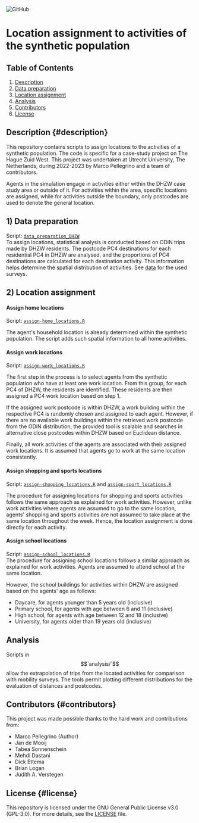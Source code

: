 ![GitHub](https://img.shields.io/badge/license-GPL--3.0-blue)

# Location assignment to activities of the synthetic population

## Table of Contents

1.  [Description](#description)
2.  [Data preparation](#1-data-preparation)
3.  [Location assignment](#2-location-assignment)
4.  [Analysis](analysis)
5.  [Contributors](#contributors)
6.  [License](#license)

## Description {#description}

This repository contains scripts to assign locations to the activities of a synthetic population. The code is specific for a case-study project on The Hague Zuid West. This project was undertaken at Utrecht University, The Netherlands, during 2022-2023 by Marco Pellegrino and a team of contributors.

Agents in the simulation engage in activities either within the DHZW case study area or outside of it. For activities within the area, specific locations are assigned, while for activities outside the boundary, only postcodes are used to denote the general location.

## 1) Data preparation

Script: [`data_preparation_DHZW`](data_preparation_DHZW.R)\
To assign locations, statistical analysis is conducted based on ODiN trips made by DHZW residents. The postcode PC4 destinations for each residential PC4 in DHZW are analysed, and the proportions of PC4 destinations are calculated for each destination activity. This information helps determine the spatial distribution of activities. See [data](README_data.md) for the used surveys.

## 2) Location assignment

#### Assign home locations

Script: [`assign-home_locations.R`](assign-home_locations.R)

The agent's household location is already determined within the synthetic population. The script adds such spatial information to all home activities.

#### Assign work locations

Script: [`assign-work_locations.R`](assign-work_locations.R)

The first step in the process is to select agents from the synthetic population who have at least one work location. From this group, for each PC4 of DHZW, the residents are identified. These residents are then assigned a PC4 work location based on step 1.

If the assigned work postcode is within DHZW, a work building within the respective PC4 is randomly chosen and assigned to each agent. However, if there are no available work buildings within the retrieved work postcode from the ODiN distribution, the provided tool is scalable and searches in alternative close postcodes within DHZW based on Euclidean distance.

Finally, all work activities of the agents are associated with their assigned work locations. It is assumed that agents go to work at the same location consistently.

#### Assign shopping and sports locations

Script: [`assign-shopping_locations.R`](assign-shopping_locations.R) and [`assign-sport_locations.R`](assign-sport_locations.R)

The procedure for assigning locations for shopping and sports activities follows the same approach as explained for work activities. However, unlike work activities where agents are assumed to go to the same location, agents' shopping and sports activities are not assumed to take place at the same location throughout the week. Hence, the location assignment is done directly for each activity.

#### Assign school locations

Script: [`assign-school_locations.R`](assign-school_locations.R)\
The procedure for assigning school locations follows a similar approach as explained for work activities. Agents are assumed to attend school at the same location.

However, the school buildings for activities within DHZW are assigned based on the agents' age as follows:

-   Daycare, for agents younger than 5 years old (inclusive)
-   Primary school, for agents with age between 6 and 11 (inclusive)
-   High school, for agents with age between 12 and 18 (inclusive)
-   University, for agents older than 19 years old (inclusive)

## Analysis

Scripts in $$`analysis/`$$ allow the extrapolation of trips from the located activities for comparison with mobility surveys. The tools permit plotting different distributions for the evaluation of distances and postcodes.

## Contributors {#contributors}

This project was made possible thanks to the hard work and contributions from:

-   Marco Pellegrino (Author)
-   Jan de Mooij
-   Tabea Sonnenschein
-   Mehdi Dastani
-   Dick Ettema
-   Brian Logan
-   Judith A. Verstegen

## License {#license}

This repository is licensed under the GNU General Public License v3.0 (GPL-3.0). For more details, see the [LICENSE](LICENSE) file.
